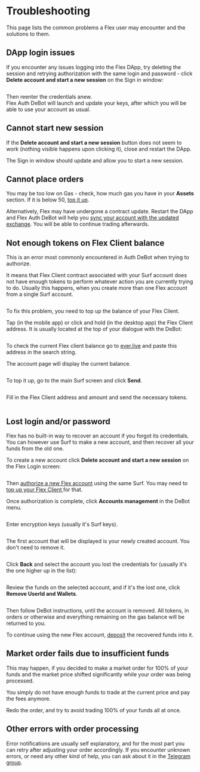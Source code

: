 # Troubleshooting

This page lists the common problems a Flex user may encounter and the solutions to them.

## DApp login issues

If you encounter any issues logging into the Flex DApp, try deleting the session and retrying authorization with the same login and password - click **Delete account and start a new session** on the Sign in window:

<figure><img src="../.gitbook/assets/0031.png" alt=""><figcaption></figcaption></figure>

Then reenter the credentials anew.\
Flex Auth DeBot will launch and update your keys, after which you will be able to use your account as usual.

## Cannot start new session

If the **Delete account and start a new session** button does not seem to work (nothing visible happens upon clicking it), close and restart the DApp.&#x20;

The Sign in window should update and allow you to start a new session.

## Cannot place orders

You may be too low on Gas - check, how much gas you have in your **Assets** section. If it is below 50, [top it up](keep-up-gas-balance.md).

Alternatively, Flex may have undergone a contract update. Restart the DApp and Flex Auth DeBot will help you [sync your account with the updated exchange](update-flex.md). You will be able to continue trading afterwards.

## Not enough tokens on Flex Client balance

This is an error most commonly encountered in Auth DeBot when trying to authorize.

It means that Flex Client contract associated with your Surf account does not have enough tokens to perform whatever action you are currently trying to do. Usually this happens, when you create more than one Flex account from a single Surf account.

<figure><img src="../.gitbook/assets/0026.png" alt=""><figcaption></figcaption></figure>

To fix this problem, you need to top up the balance of your Flex Client.

Tap (in the mobile app) or click and hold (in the desktop app) the Flex Client address. It is usually located at the top of your dialogue with the DeBot:

<figure><img src="../.gitbook/assets/0027.png" alt=""><figcaption></figcaption></figure>

To check the current Flex client balance go to [ever.live](https://ever.live/) and paste this address in the search string.

The account page will display the current balance.

<figure><img src="../.gitbook/assets/0028.png" alt=""><figcaption></figcaption></figure>

To top it up, go to the main Surf screen and click **Send**.

<figure><img src="../.gitbook/assets/0029.png" alt=""><figcaption></figcaption></figure>

Fill in the Flex Client address and amount and send the necessary tokens.

<figure><img src="../.gitbook/assets/0030.png" alt=""><figcaption></figcaption></figure>

## Lost login and/or password

Flex has no built-in way to recover an account if you forgot its credentials. You can however use Surf to make a new account, and then recover all your funds from the old one.

To create a new account click **Delete account and start a new session** on the Flex Login screen:

<figure><img src="../.gitbook/assets/0031.png" alt=""><figcaption></figcaption></figure>

Then [authorize a new Flex account](connect-your-wallet.md) using the same Surf. You may need to [top up your Flex Client ](troubleshooting.md#not-enough-tokens-on-flex-client-balance)for that.

Once authorization is complete, click **Accounts management** in the DeBot menu.

<figure><img src="../.gitbook/assets/0009.png" alt=""><figcaption></figcaption></figure>

Enter encryption keys (usually it's Surf keys).

<figure><img src="../.gitbook/assets/0034.png" alt=""><figcaption></figcaption></figure>

The first account that will be displayed is your newly created account. You don't need to remove it.

<figure><img src="../.gitbook/assets/0035.png" alt=""><figcaption></figcaption></figure>

Click **Back** and select the account you lost the credentials for (usually it's the one higher up in the list):

<figure><img src="../.gitbook/assets/0036.png" alt=""><figcaption></figcaption></figure>

Review the funds on the selected account, and if it's the lost one, click **Remove UserId and Wallets**.

<figure><img src="../.gitbook/assets/0038.png" alt=""><figcaption></figcaption></figure>

Then follow DeBot instructions, until the account is removed. All tokens, in orders or otherwise and everything remaining on the gas balance will be returned to you.

To continue using the new Flex account, [deposit](how-to-trade-on-flex.md#how-to-deposit) the recovered funds into it.

## Market order fails due to insufficient funds

This may happen, if you decided to make a market order for 100% of your funds and the market price shifted significantly while your order was being processed.

You simply do not have enough funds to trade at the current price and pay the fees anymore.

Redo the order, and try to avoid trading 100% of your funds all at once.

## Other errors with order processing

Error notifications are usually self explanatory, and for the most part you can retry after adjusting your order accordingly. If you encounter unknown errors, or need any other kind of help, you can ask about it in the [Telegram group](https://t.me/flexdexbeta).
